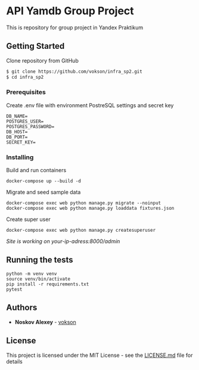 # API Yamdb Group Project

This is repository for group project in Yandex Praktikum

## Getting Started

Clone repository from GitHub
```sh
$ git clone https://github.com/vokson/infra_sp2.git
$ cd infra_sp2
```
### Prerequisites

Create .env file with environment PostreSQL settings and secret key

```
DB_NAME=
POSTGRES_USER=
POSTGRES_PASSWORD=
DB_HOST=
DB_PORT=
SECRET_KEY=
```

### Installing

Build and run containers
```
docker-compose up --build -d
```
Migrate and seed sample data
```
docker-compose exec web python manage.py migrate --noinput
docker-compose exec web python manage.py loaddata fixtures.json
```
Create super user
```
docker-compose exec web python manage.py createsuperuser
```
*Site is working on your-ip-adress:8000/admin*

## Running the tests
```
python -m venv venv
source venv/bin/activate
pip install -r requirements.txt
pytest
```
## Authors

* **Noskov Alexey** - [vokson](https://github.com/vokson)

## License

This project is licensed under the MIT License - see the [LICENSE.md](LICENSE.md) file for details
